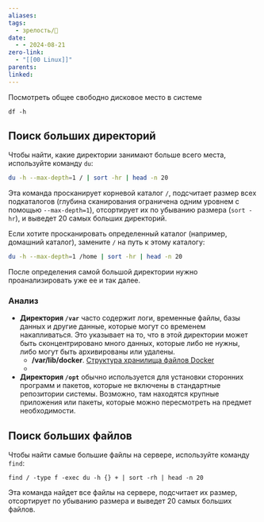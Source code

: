 ```yaml
---
aliases: 
tags:
  - зрелость/🌱
date:
  - - 2024-08-21
zero-link:
  - "[[00 Linux]]"
parents: 
linked:
---
```

Посмотреть общее свободно дисковое место в системе
```shell
df -h
```

## Поиск больших директорий
Чтобы найти, какие директории занимают больше всего места, используйте команду `du`:
```bash
du -h --max-depth=1 / | sort -hr | head -n 20
```

Эта команда просканирует корневой каталог `/`, подсчитает размер всех подкаталогов (глубина сканирования ограничена одним уровнем с помощью `--max-depth=1`), отсортирует их по убыванию размера (`sort -hr`), и выведет 20 самых больших директорий.

Если хотите просканировать определенный каталог (например, домашний каталог), замените `/` на путь к этому каталогу:
```bash
du -h --max-depth=1 /home | sort -hr | head -n 20
```

После определения самой большой директории нужно проанализировать уже ее и так далее.
### Анализ
- **Директория `/var`** часто содержит логи, временные файлы, базы данных и другие данные, которые могут со временем накапливаться. Это указывает на то, что в этой директории может быть сконцентрировано много данных, которые либо не нужны, либо могут быть архивированы или удалены.
	- **/var/lib/docker**. [Структура хранилища файлов Docker](Структура%20хранилища%20файлов%20Docker.md)
	- 
- **Директория `/opt`** обычно используется для установки сторонних программ и пакетов, которые не включены в стандартные репозитории системы. Возможно, там находятся крупные приложения или пакеты, которые можно пересмотреть на предмет необходимости.
## Поиск больших файлов
Чтобы найти самые большие файлы на сервере, используйте команду `find`:
```
find / -type f -exec du -h {} + | sort -rh | head -n 20
```

Эта команда найдет все файлы на сервере, подсчитает их размер, отсортирует по убыванию размера и выведет 20 самых больших файлов.